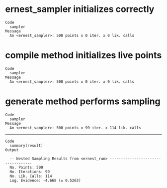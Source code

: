 # ernest_sampler initializes correctly

    Code
      sampler
    Message
      An <ernest_sampler>: 500 points x 0 iter. x 0 lik. calls

# compile method initializes live points

    Code
      sampler
    Message
      An <ernest_sampler>: 500 points x 0 iter. x 0 lik. calls

# generate method performs sampling

    Code
      sampler
    Message
      An <ernest_sampler>: 500 points x 99 iter. x 114 lik. calls

---

    Code
      summary(result)
    Output
      
      -- Nested Sampling Results from <ernest_run> -----------------------------------
      No. Points: 500
      No. Iterations: 99
      No. Lik. Calls: 114
      Log. Evidence: -4.668 (± 0.5263)

